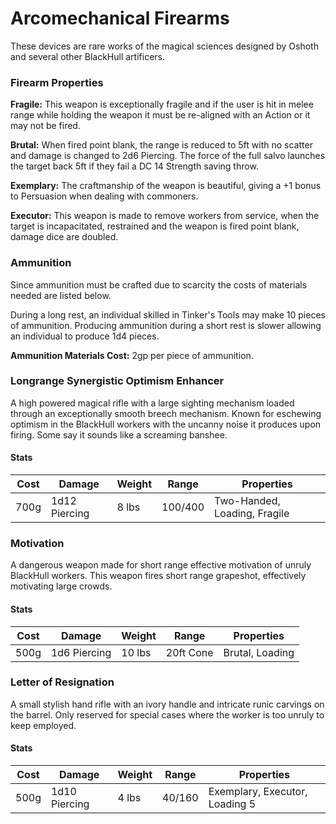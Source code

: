 # Arcomechanical Firearms

These devices are rare works of the magical sciences designed by Oshoth and several other BlackHull artificers.

### Firearm Properties

**Fragile:** This weapon is exceptionally fragile and if the user is hit in melee range while holding the weapon it must be re-aligned with an Action or it may not be fired.

**Brutal:** When fired point blank, the range is reduced to 5ft with no scatter and damage is changed to 2d6 Piercing. The force of the full salvo launches the target back 5ft if they fail a DC 14 Strength saving throw.

**Exemplary:** The craftmanship of the weapon is beautiful, giving a +1 bonus to Persuasion when dealing with commoners.

**Executor:** This weapon is made to remove workers from service, when the target is incapacitated, restrained and the weapon is fired point blank, damage dice are doubled.  

### Ammunition

Since ammunition must be crafted due to scarcity the costs of materials needed are listed below.

During a long rest, an individual skilled in Tinker's Tools may make 10 pieces of ammunition. Producing ammunition during a short rest is slower allowing an individual to produce 1d4 pieces.

**Ammunition Materials Cost:** 2gp per piece of ammunition.  

### Longrange Synergistic Optimism Enhancer
A high powered magical rifle with a large sighting mechanism loaded through an exceptionally smooth breech mechanism. Known for eschewing optimism in the BlackHull workers with the uncanny noise it produces upon firing. Some say it sounds like a screaming banshee.

#### Stats

Cost | Damage | Weight | Range | Properties
--- | --- | --- | --- | ---
700g  | 1d12 Piercing | 8 lbs | 100/400 | Two-Handed, Loading, Fragile

### Motivation
A dangerous weapon made for short range effective motivation of unruly BlackHull workers. This weapon fires short range grapeshot, effectively motivating large crowds.

#### Stats

Cost | Damage | Weight | Range | Properties
--- | --- | --- | --- | ---
500g | 1d6 Piercing | 10 lbs | 20ft Cone | Brutal, Loading

### Letter of Resignation
A small stylish hand rifle with an ivory handle and intricate runic carvings on the barrel. Only reserved for special cases where the worker is too unruly to keep employed.

#### Stats

Cost | Damage | Weight | Range | Properties
--- | --- | --- | --- | ---
500g | 1d10 Piercing | 4 lbs | 40/160 | Exemplary, Executor, Loading 5

